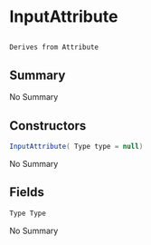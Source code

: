 # InputAttribute

## 
```c#
Derives from Attribute
```

## Summary

No Summary
## Constructors

```c#
InputAttribute( Type type = null) 
```
No Summary
## Fields

```c#
Type Type
```
No Summary
